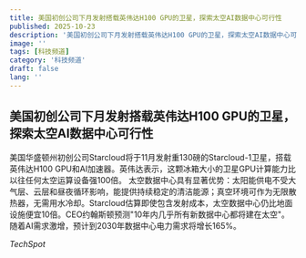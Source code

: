 ```yaml
---
title: 美国初创公司下月发射搭载英伟达H100 GPU的卫星，探索太空AI数据中心可行性
published: 2025-10-23
description: '美国初创公司下月发射搭载英伟达H100 GPU的卫星，探索太空AI数据中心可行性'
image: ''
tags: [科技频道]
category: '科技频道'
draft: false
lang: ''
---
```


## 美国初创公司下月发射搭载英伟达H100 GPU的卫星，探索太空AI数据中心可行性

美国华盛顿州初创公司Starcloud将于11月发射重130磅的Starcloud-1卫星，搭载英伟达H100 GPU和AI加速器。英伟达表示，这颗冰箱大小的卫星GPU计算能力比以往任何太空运算设备强100倍。
太空数据中心具有显著优势：太阳能供电不受大气层、云层和昼夜循环影响，能提供持续稳定的清洁能源；真空环境可作为无限散热器，无需用水冷却。Starcloud估算即使包含发射成本，太空数据中心仍比地面设施便宜10倍。CEO约翰斯顿预测"10年内几乎所有新数据中心都将建在太空"。随着AI需求激增，预计到2030年数据中心电力需求将增长165%。

*TechSpot*
